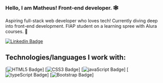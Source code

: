 ### Hello, I am Matheus! Front-end developer. 🕸️

Aspiring full-stack web developer who loves tech! Currently diving deep into front-end development. FIAP student on a learning spree with Alura courses. 📖

[![Linkedin Badge](https://img.shields.io/badge/-Linkedin!-blue?style=flat-square&logo=Linkedin&logoColor=white&link=https://www.linkedin.com/in/levelupwithbroadus/)](https://www.linkedin.com/in/matheus-ramos1337/)

## Technologies/languages I work with:

[![HTML5 Badge](https://img.shields.io/badge/HTML5-E34F26?style=for-the-badge&logo=html5&logoColor=white)]
[![CSS3 Badge](https://img.shields.io/badge/CSS3-1572B6?style=for-the-badge&logo=css3&logoColor=white)]
[![javaScript Badge](https://img.shields.io/badge/JavaScript-323330?style=for-the-badge&logo=javascript&logoColor=F7DF1E)]
[![typeScript Badge](https://img.shields.io/badge/TypeScript-007ACC?style=for-the-badge&logo=typescript&logoColor=white)]
[![Bootstrap Badge](https://img.shields.io/badge/Bootstrap-563D7C?style=for-the-badge&logo=bootstrap&logoColor=white)]